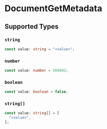 # DocumentGetMetadata


## Supported Types

### `string`

```typescript
const value: string = "<value>";
```

### `number`

```typescript
const value: number = 566602;
```

### `boolean`

```typescript
const value: boolean = false;
```

### `string[]`

```typescript
const value: string[] = [
  "<value>",
];
```

